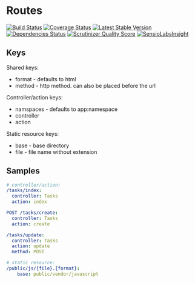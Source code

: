 # Routes

[![Build Status](https://travis-ci.org/minond/Http.png?branch=master)](https://travis-ci.org/minond/Http)
[![Coverage Status](https://coveralls.io/repos/minond/Http/badge.png?branch=master)](https://coveralls.io/r/minond/Http?branch=master)
[![Latest Stable Version](https://poser.pugx.org/minond/http/version.png)](https://packagist.org/packages/minond/http)
[![Dependencies Status](https://depending.in/minond/Http.png)](http://depending.in/minond/Http)
[![Scrutinizer Quality Score](https://scrutinizer-ci.com/g/minond/Http/badges/quality-score.png?s=9edf262f6c9fdaf13e38dcd1f50e07dee1011a56)](https://scrutinizer-ci.com/g/minond/Http/)
[![SensioLabsInsight](https://insight.sensiolabs.com/projects/e3ecc490-f8e2-479c-aa5b-d84c4904bd09/mini.png)](https://insight.sensiolabs.com/projects/e3ecc490-f8e2-479c-aa5b-d84c4904bd09)

## Keys

Shared keys:
* format - defaults to html
* method - http method. can also be placed before the url

Controller/action keys:
* namspaces - defaults to app:namespace
* controller
* action

Static resource keys:
* base - base directory
* file - file name without extension

## Samples

```yaml
# controller/action:
/tasks/index:
  controller: Tasks
  action: index

POST /tasks/create:
  controller: Tasks
  action: create

/tasks/update:
  controller: Tasks
  action: update
  method: POST

# static resource:
/public/js/{file}.{format}:
    base: public/vendor/javascript
```

